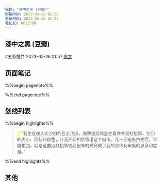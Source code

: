 ```yaml
---
标题: "漆中之黑 (豆瓣)"
创建时间: 2023-05-26 01:57
更新时间: 2023-05-26 01:57
笔记ID: H8327DM
---
```


## 漆中之黑 (豆瓣) 
 #五彩插件 2023-05-26 01:57 [原文](https://book.douban.com/subject/36314898/?icn=index-latestbook-subject)

## 页面笔记
%%begin pagenote%%

%%end pagenote%%

## 划线列表
%%begin highlights%%
> <font color="#FFFF83">█  </font>“我坐在驶入尖沙咀的巴士顶层，弥敦道两侧竖立着许多霓虹招牌，它们的大小、形状和颜色，让我开始相信香港这个城市。几十部电影拍完后，谁能想到，就是这些霓虹招牌发射出来的光彩成了我的艺术及审美的源泉和度量。”

%%end highlights%%

## 其他

